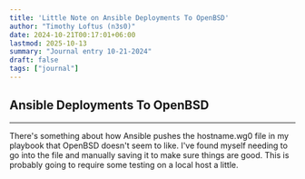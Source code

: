 ```yaml
---
title: 'Little Note on Ansible Deployments To OpenBSD'
author: "Timothy Loftus (n3s0)"
date: 2024-10-21T00:17:01+06:00
lastmod: 2025-10-13
summary: "Journal entry 10-21-2024"
draft: false
tags: ["journal"]
---
```


## Ansible Deployments To OpenBSD
---

There's something about how Ansible pushes the hostname.wg0 file in my playbook
that OpenBSD doesn't seem to like. I've found myself needing to go into the file
and manually saving it to make sure things are good. This is probably going to
require some testing on a local host a little.
